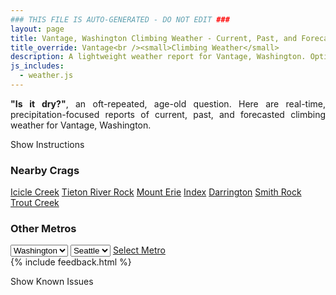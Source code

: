 ```yaml
---
### THIS FILE IS AUTO-GENERATED - DO NOT EDIT ###
layout: page
title: Vantage, Washington Climbing Weather - Current, Past, and Forecasted Report
title_override: Vantage<br /><small>Climbing Weather</small>
description: A lightweight weather report for Vantage, Washington. Optimized for slow internet connections.
js_includes:
  - weather.js
---
```


<section class="measure center lh-copy f5-ns f6 ph2 mv4" style="text-align: justify;">
<strong>"Is it dry?"</strong>, an oft-repeated, age-old question. Here are real-time,
precipitation-focused reports of current, past, and forecasted climbing weather for Vantage, Washington.
</section>

<p id="settings-toggle" class="mw5 b center tc hover-light-red black-70 pointer">Show Instructions</p>
<section id="settings" class="overflow-hidden" style="display:none;">
    <div class="mv2 ph2 center">
        <div class="fn f6 tc pv2">
            <p class="measure lh-copy center"><strong>Show/hide hourly forecasts</strong> by clicking the desired day.</p>
            <hr class="mw5 p0 mv2 o-60 b0 bt b--light-red light-red bg-light-red">
            <p class="measure lh-copy center"><strong>Current and Past conditions</strong> are measured by the nearest weather station. <strong>Forecast conditions</strong> are calculated and polled separately.</p>
            <hr class="mw5 p0 mv2 o-60 b0 bt b--light-red light-red bg-light-red">
            <p class="measure lh-copy center"><strong>Having issues?</strong> Try <a id="clear-cache" class="no-underline relative fancy-link light-red hover-light-red" href="#">clearing the local cache</a>.</p>
            <hr class="mw5 p0 mv2 o-60 b0 bt b--light-red light-red bg-light-red">
            <p class="measure lh-copy center">Weather data sourced from <a class="no-underline fancy-link relative light-red" target="_blank" href="https://www.weather.gov/documentation/services-web-api">weather.gov</a>.</p>
        </div>
    </div>
</section>
<section id="weather" data-crag="vantage-washington" class="mv4-ns mv3 ph2 center"></section>
<section id="nearby" class="tc lh-copy">
  <h3>Nearby Crags</h3>
<a class="nowrap no-underline fancy-link relative light-red mh3" href="/crags/icicle-creek-washington-weather.html">Icicle Creek</a>
<a class="nowrap no-underline fancy-link relative light-red mh3" href="/crags/tieton-river-rock-washington-weather.html">Tieton River Rock</a>
<a class="nowrap no-underline fancy-link relative light-red mh3" href="/crags/mount-erie-washington-weather.html">Mount Erie</a>
<a class="nowrap no-underline fancy-link relative light-red mh3" href="/crags/index-washington-weather.html">Index</a>
<a class="nowrap no-underline fancy-link relative light-red mh3" href="/crags/darrington-washington-weather.html">Darrington</a>
<a class="nowrap no-underline fancy-link relative light-red mh3" href="/crags/smith-rock-oregon-weather.html">Smith Rock</a>
<a class="nowrap no-underline fancy-link relative light-red mh3" href="/crags/trout-creek-oregon-weather.html">Trout Creek</a>
</section>
<section id="nearby" class="tc lh-copy">
  <h3>Other Metros</h3>
  <select class="ma1 bg-near-white pa2" id="stateSel">
    <option value="Texas">Texas</option>
    <option value="Washington" selected>Washington</option>
    <option value="Colorado">Colorado</option>
    <option value="Tennessee">Tennessee</option>
    <option value="Utah">Utah</option>
    <option value="California">California</option>
  </select>
  <select class="ma1 bg-near-white pa2" id="citySel">
    <option value="Seattle" selected>Seattle</option>
  </select>
  <a id="selectMetro" class="f6 link dim ph3 pv2 ma1 dib white bg-light-red" href="/crags/seattle-washington-weather.html">Select Metro</a>
  <script>
    var states = [];
    states["Texas"] = "Austin"
    states["Washington"] = "Seattle"
    states["Colorado"] = "Denver"
    states["Tennessee"] = "Nashville"
    states["Utah"] = "Salt Lake City"
    states["California"] = "San Francisco|Los Angeles"
  </script>
</section>
{% include feedback.html %}
<p id="issues-toggle" class="mw5 b center tc hover-light-red black-70 pointer">Show Known Issues</p>
<section id="issues" class="overflow-hidden tc f6">
</section>

<script>
  var weekly_OTX_54_74 = {"updated":"2020-12-15T05:56:50+00:00","units":"us","forecastGenerator":"BaselineForecastGenerator","generatedAt":"2020-12-15T08:47:26+00:00","updateTime":"2020-12-15T05:56:50+00:00","validTimes":"2020-12-14T23:00:00+00:00/P7DT2H","elevation":{"value":374.904,"unitCode":"unit:m"},"periods":[{"number":1,"name":"Overnight","startTime":"2020-12-15T00:00:00-08:00","endTime":"2020-12-15T06:00:00-08:00","isDaytime":false,"temperature":29,"temperatureUnit":"F","temperatureTrend":null,"windSpeed":"3 mph","windDirection":"SE","icon":"https://api.weather.gov/icons/land/night/snow,40?size=medium","shortForecast":"Chance Light Snow","detailedForecast":"Patchy freezing fog before 4am, then a chance of snow and patchy freezing fog. Cloudy, with a low around 29. Southeast wind around 3 mph. Chance of precipitation is 40%. New snow accumulation of less than half an inch possible."},{"number":2,"name":"Tuesday","startTime":"2020-12-15T06:00:00-08:00","endTime":"2020-12-15T18:00:00-08:00","isDaytime":true,"temperature":38,"temperatureUnit":"F","temperatureTrend":"falling","windSpeed":"2 to 6 mph","windDirection":"S","icon":"https://api.weather.gov/icons/land/day/snow,60/bkn?size=medium","shortForecast":"Light Snow Likely then Mostly Cloudy","detailedForecast":"Snow likely and patchy freezing fog before 10am. Mostly cloudy. High near 38, with temperatures falling to around 36 in the afternoon. South wind 2 to 6 mph. Chance of precipitation is 60%. New snow accumulation of less than half an inch possible."},{"number":3,"name":"Tuesday Night","startTime":"2020-12-15T18:00:00-08:00","endTime":"2020-12-16T06:00:00-08:00","isDaytime":false,"temperature":31,"temperatureUnit":"F","temperatureTrend":null,"windSpeed":"8 mph","windDirection":"SW","icon":"https://api.weather.gov/icons/land/night/sct?size=medium","shortForecast":"Partly Cloudy","detailedForecast":"Partly cloudy, with a low around 31. Southwest wind around 8 mph."},{"number":4,"name":"Wednesday","startTime":"2020-12-16T06:00:00-08:00","endTime":"2020-12-16T18:00:00-08:00","isDaytime":true,"temperature":37,"temperatureUnit":"F","temperatureTrend":null,"windSpeed":"3 to 7 mph","windDirection":"SE","icon":"https://api.weather.gov/icons/land/day/rain,30/rain,70?size=medium","shortForecast":"Light Rain Likely","detailedForecast":"Rain likely after 10am. Mostly cloudy, with a high near 37. Southeast wind 3 to 7 mph. Chance of precipitation is 70%. New rainfall amounts less than a tenth of an inch possible."},{"number":5,"name":"Wednesday Night","startTime":"2020-12-16T18:00:00-08:00","endTime":"2020-12-17T06:00:00-08:00","isDaytime":false,"temperature":32,"temperatureUnit":"F","temperatureTrend":null,"windSpeed":"5 mph","windDirection":"W","icon":"https://api.weather.gov/icons/land/night/rain,70/rain,30?size=medium","shortForecast":"Light Rain Likely","detailedForecast":"Rain likely. Mostly cloudy, with a low around 32. West wind around 5 mph. Chance of precipitation is 70%. New rainfall amounts less than a tenth of an inch possible."},{"number":6,"name":"Thursday","startTime":"2020-12-17T06:00:00-08:00","endTime":"2020-12-17T18:00:00-08:00","isDaytime":true,"temperature":43,"temperatureUnit":"F","temperatureTrend":null,"windSpeed":"5 to 14 mph","windDirection":"W","icon":"https://api.weather.gov/icons/land/day/rain,20/bkn?size=medium","shortForecast":"Slight Chance Light Rain then Partly Sunny","detailedForecast":"A slight chance of rain before 10am. Partly sunny, with a high near 43. Chance of precipitation is 20%."},{"number":7,"name":"Thursday Night","startTime":"2020-12-17T18:00:00-08:00","endTime":"2020-12-18T06:00:00-08:00","isDaytime":false,"temperature":31,"temperatureUnit":"F","temperatureTrend":null,"windSpeed":"6 to 14 mph","windDirection":"W","icon":"https://api.weather.gov/icons/land/night/bkn?size=medium","shortForecast":"Mostly Cloudy","detailedForecast":"Mostly cloudy, with a low around 31."},{"number":8,"name":"Friday","startTime":"2020-12-18T06:00:00-08:00","endTime":"2020-12-18T18:00:00-08:00","isDaytime":true,"temperature":40,"temperatureUnit":"F","temperatureTrend":null,"windSpeed":"7 mph","windDirection":"SW","icon":"https://api.weather.gov/icons/land/day/snow,20/snow,30?size=medium","shortForecast":"Chance Rain And Snow","detailedForecast":"A chance of rain and snow after 10am. Mostly cloudy, with a high near 40. Chance of precipitation is 30%."},{"number":9,"name":"Friday Night","startTime":"2020-12-18T18:00:00-08:00","endTime":"2020-12-19T06:00:00-08:00","isDaytime":false,"temperature":33,"temperatureUnit":"F","temperatureTrend":null,"windSpeed":"7 mph","windDirection":"SW","icon":"https://api.weather.gov/icons/land/night/rain,30/rain,20?size=medium","shortForecast":"Chance Light Rain","detailedForecast":"A chance of rain. Mostly cloudy, with a low around 33. Chance of precipitation is 30%."},{"number":10,"name":"Saturday","startTime":"2020-12-19T06:00:00-08:00","endTime":"2020-12-19T18:00:00-08:00","isDaytime":true,"temperature":46,"temperatureUnit":"F","temperatureTrend":null,"windSpeed":"7 to 12 mph","windDirection":"SW","icon":"https://api.weather.gov/icons/land/day/rain,30/rain,50?size=medium","shortForecast":"Chance Light Rain","detailedForecast":"A chance of rain. Mostly cloudy, with a high near 46. Chance of precipitation is 50%."},{"number":11,"name":"Saturday Night","startTime":"2020-12-19T18:00:00-08:00","endTime":"2020-12-20T06:00:00-08:00","isDaytime":false,"temperature":38,"temperatureUnit":"F","temperatureTrend":null,"windSpeed":"12 to 15 mph","windDirection":"SW","icon":"https://api.weather.gov/icons/land/night/rain,50?size=medium","shortForecast":"Chance Light Rain","detailedForecast":"A chance of rain. Mostly cloudy, with a low around 38. Chance of precipitation is 50%."},{"number":12,"name":"Sunday","startTime":"2020-12-20T06:00:00-08:00","endTime":"2020-12-20T18:00:00-08:00","isDaytime":true,"temperature":47,"temperatureUnit":"F","temperatureTrend":null,"windSpeed":"16 mph","windDirection":"W","icon":"https://api.weather.gov/icons/land/day/rain,40/rain,20?size=medium","shortForecast":"Chance Light Rain","detailedForecast":"A chance of rain. Partly sunny, with a high near 47. Chance of precipitation is 40%."},{"number":13,"name":"Sunday Night","startTime":"2020-12-20T18:00:00-08:00","endTime":"2020-12-21T06:00:00-08:00","isDaytime":false,"temperature":33,"temperatureUnit":"F","temperatureTrend":null,"windSpeed":"6 to 16 mph","windDirection":"W","icon":"https://api.weather.gov/icons/land/night/rain,20/snow,30?size=medium","shortForecast":"Slight Chance Light Rain then Chance Rain And Snow","detailedForecast":"A slight chance of rain before 4am, then a chance of rain and snow. Mostly cloudy, with a low around 33. Chance of precipitation is 30%."},{"number":14,"name":"Monday","startTime":"2020-12-21T06:00:00-08:00","endTime":"2020-12-21T18:00:00-08:00","isDaytime":true,"temperature":41,"temperatureUnit":"F","temperatureTrend":null,"windSpeed":"7 mph","windDirection":"NW","icon":"https://api.weather.gov/icons/land/day/snow,30?size=medium","shortForecast":"Chance Rain And Snow","detailedForecast":"A chance of rain and snow before 5pm. Mostly cloudy, with a high near 41. Chance of precipitation is 30%."}]}
  var hourly_OTX_54_74 = {"@context":["https://geojson.org/geojson-ld/geojson-context.jsonld",{"@version":"1.1","wx":"https://api.weather.gov/ontology#","geo":"http://www.opengis.net/ont/geosparql#","unit":"http://codes.wmo.int/common/unit/","@vocab":"https://api.weather.gov/ontology#"}],"type":"Feature","geometry":{"type":"Polygon","coordinates":[[[-119.9892159,47.0239518],[-119.98355620000001,47.0032513],[-119.9532781,47.0070976],[-119.9589313,47.0277982],[-119.9892159,47.0239518]]]},"properties":{"updated":"2020-12-15T05:56:50+00:00","units":"us","forecastGenerator":"HourlyForecastGenerator","generatedAt":"2020-12-15T08:47:27+00:00","updateTime":"2020-12-15T05:56:50+00:00","validTimes":"2020-12-14T23:00:00+00:00/P7DT2H","elevation":{"value":374.904,"unitCode":"unit:m"},"periods":[{"number":1,"name":"","startTime":"2020-12-15T00:00:00-08:00","endTime":"2020-12-15T01:00:00-08:00","isDaytime":false,"temperature":30,"temperatureUnit":"F","temperatureTrend":null,"windSpeed":"3 mph","windDirection":"SE","icon":"https://api.weather.gov/icons/land/night/fog?size=small","shortForecast":"Patchy Freezing Fog","detailedForecast":""},{"number":2,"name":"","startTime":"2020-12-15T01:00:00-08:00","endTime":"2020-12-15T02:00:00-08:00","isDaytime":false,"temperature":29,"temperatureUnit":"F","temperatureTrend":null,"windSpeed":"2 mph","windDirection":"SE","icon":"https://api.weather.gov/icons/land/night/fog?size=small","shortForecast":"Patchy Freezing Fog","detailedForecast":""},{"number":3,"name":"","startTime":"2020-12-15T02:00:00-08:00","endTime":"2020-12-15T03:00:00-08:00","isDaytime":false,"temperature":29,"temperatureUnit":"F","temperatureTrend":null,"windSpeed":"2 mph","windDirection":"SE","icon":"https://api.weather.gov/icons/land/night/fog?size=small","shortForecast":"Patchy Freezing Fog","detailedForecast":""},{"number":4,"name":"","startTime":"2020-12-15T03:00:00-08:00","endTime":"2020-12-15T04:00:00-08:00","isDaytime":false,"temperature":30,"temperatureUnit":"F","temperatureTrend":null,"windSpeed":"2 mph","windDirection":"SE","icon":"https://api.weather.gov/icons/land/night/fog?size=small","shortForecast":"Patchy Freezing Fog","detailedForecast":""},{"number":5,"name":"","startTime":"2020-12-15T04:00:00-08:00","endTime":"2020-12-15T05:00:00-08:00","isDaytime":false,"temperature":30,"temperatureUnit":"F","temperatureTrend":null,"windSpeed":"2 mph","windDirection":"SE","icon":"https://api.weather.gov/icons/land/night/snow,40?size=small","shortForecast":"Chance Light Snow","detailedForecast":""},{"number":6,"name":"","startTime":"2020-12-15T05:00:00-08:00","endTime":"2020-12-15T06:00:00-08:00","isDaytime":false,"temperature":30,"temperatureUnit":"F","temperatureTrend":null,"windSpeed":"2 mph","windDirection":"SE","icon":"https://api.weather.gov/icons/land/night/snow,40?size=small","shortForecast":"Chance Light Snow","detailedForecast":""},{"number":7,"name":"","startTime":"2020-12-15T06:00:00-08:00","endTime":"2020-12-15T07:00:00-08:00","isDaytime":true,"temperature":30,"temperatureUnit":"F","temperatureTrend":null,"windSpeed":"2 mph","windDirection":"SE","icon":"https://api.weather.gov/icons/land/day/snow,50?size=small","shortForecast":"Chance Light Snow","detailedForecast":""},{"number":8,"name":"","startTime":"2020-12-15T07:00:00-08:00","endTime":"2020-12-15T08:00:00-08:00","isDaytime":true,"temperature":30,"temperatureUnit":"F","temperatureTrend":null,"windSpeed":"3 mph","windDirection":"SE","icon":"https://api.weather.gov/icons/land/day/snow,60?size=small","shortForecast":"Light Snow Likely","detailedForecast":""},{"number":9,"name":"","startTime":"2020-12-15T08:00:00-08:00","endTime":"2020-12-15T09:00:00-08:00","isDaytime":true,"temperature":31,"temperatureUnit":"F","temperatureTrend":null,"windSpeed":"3 mph","windDirection":"S","icon":"https://api.weather.gov/icons/land/day/snow,60?size=small","shortForecast":"Light Snow Likely","detailedForecast":""},{"number":10,"name":"","startTime":"2020-12-15T09:00:00-08:00","endTime":"2020-12-15T10:00:00-08:00","isDaytime":true,"temperature":31,"temperatureUnit":"F","temperatureTrend":null,"windSpeed":"3 mph","windDirection":"S","icon":"https://api.weather.gov/icons/land/day/snow,50?size=small","shortForecast":"Chance Light Snow","detailedForecast":""},{"number":11,"name":"","startTime":"2020-12-15T10:00:00-08:00","endTime":"2020-12-15T11:00:00-08:00","isDaytime":true,"temperature":32,"temperatureUnit":"F","temperatureTrend":null,"windSpeed":"5 mph","windDirection":"S","icon":"https://api.weather.gov/icons/land/day/ovc?size=small","shortForecast":"Cloudy","detailedForecast":""},{"number":12,"name":"","startTime":"2020-12-15T11:00:00-08:00","endTime":"2020-12-15T12:00:00-08:00","isDaytime":true,"temperature":34,"temperatureUnit":"F","temperatureTrend":null,"windSpeed":"5 mph","windDirection":"S","icon":"https://api.weather.gov/icons/land/day/bkn?size=small","shortForecast":"Mostly Cloudy","detailedForecast":""},{"number":13,"name":"","startTime":"2020-12-15T12:00:00-08:00","endTime":"2020-12-15T13:00:00-08:00","isDaytime":true,"temperature":36,"temperatureUnit":"F","temperatureTrend":null,"windSpeed":"5 mph","windDirection":"S","icon":"https://api.weather.gov/icons/land/day/bkn?size=small","shortForecast":"Partly Sunny","detailedForecast":""},{"number":14,"name":"","startTime":"2020-12-15T13:00:00-08:00","endTime":"2020-12-15T14:00:00-08:00","isDaytime":true,"temperature":38,"temperatureUnit":"F","temperatureTrend":null,"windSpeed":"5 mph","windDirection":"S","icon":"https://api.weather.gov/icons/land/day/bkn?size=small","shortForecast":"Mostly Cloudy","detailedForecast":""},{"number":15,"name":"","startTime":"2020-12-15T14:00:00-08:00","endTime":"2020-12-15T15:00:00-08:00","isDaytime":true,"temperature":38,"temperatureUnit":"F","temperatureTrend":null,"windSpeed":"6 mph","windDirection":"S","icon":"https://api.weather.gov/icons/land/day/sct?size=small","shortForecast":"Mostly Sunny","detailedForecast":""},{"number":16,"name":"","startTime":"2020-12-15T15:00:00-08:00","endTime":"2020-12-15T16:00:00-08:00","isDaytime":true,"temperature":38,"temperatureUnit":"F","temperatureTrend":null,"windSpeed":"6 mph","windDirection":"S","icon":"https://api.weather.gov/icons/land/day/bkn?size=small","shortForecast":"Partly Sunny","detailedForecast":""},{"number":17,"name":"","startTime":"2020-12-15T16:00:00-08:00","endTime":"2020-12-15T17:00:00-08:00","isDaytime":true,"temperature":37,"temperatureUnit":"F","temperatureTrend":null,"windSpeed":"6 mph","windDirection":"S","icon":"https://api.weather.gov/icons/land/day/sct?size=small","shortForecast":"Mostly Sunny","detailedForecast":""},{"number":18,"name":"","startTime":"2020-12-15T17:00:00-08:00","endTime":"2020-12-15T18:00:00-08:00","isDaytime":true,"temperature":36,"temperatureUnit":"F","temperatureTrend":null,"windSpeed":"6 mph","windDirection":"S","icon":"https://api.weather.gov/icons/land/day/bkn?size=small","shortForecast":"Partly Sunny","detailedForecast":""},{"number":19,"name":"","startTime":"2020-12-15T18:00:00-08:00","endTime":"2020-12-15T19:00:00-08:00","isDaytime":false,"temperature":36,"temperatureUnit":"F","temperatureTrend":null,"windSpeed":"6 mph","windDirection":"SW","icon":"https://api.weather.gov/icons/land/night/sct?size=small","shortForecast":"Partly Cloudy","detailedForecast":""},{"number":20,"name":"","startTime":"2020-12-15T19:00:00-08:00","endTime":"2020-12-15T20:00:00-08:00","isDaytime":false,"temperature":35,"temperatureUnit":"F","temperatureTrend":null,"windSpeed":"6 mph","windDirection":"SW","icon":"https://api.weather.gov/icons/land/night/sct?size=small","shortForecast":"Partly Cloudy","detailedForecast":""},{"number":21,"name":"","startTime":"2020-12-15T20:00:00-08:00","endTime":"2020-12-15T21:00:00-08:00","isDaytime":false,"temperature":35,"temperatureUnit":"F","temperatureTrend":null,"windSpeed":"7 mph","windDirection":"SW","icon":"https://api.weather.gov/icons/land/night/few?size=small","shortForecast":"Mostly Clear","detailedForecast":""},{"number":22,"name":"","startTime":"2020-12-15T21:00:00-08:00","endTime":"2020-12-15T22:00:00-08:00","isDaytime":false,"temperature":35,"temperatureUnit":"F","temperatureTrend":null,"windSpeed":"7 mph","windDirection":"SW","icon":"https://api.weather.gov/icons/land/night/sct?size=small","shortForecast":"Partly Cloudy","detailedForecast":""},{"number":23,"name":"","startTime":"2020-12-15T22:00:00-08:00","endTime":"2020-12-15T23:00:00-08:00","isDaytime":false,"temperature":34,"temperatureUnit":"F","temperatureTrend":null,"windSpeed":"8 mph","windDirection":"SW","icon":"https://api.weather.gov/icons/land/night/sct?size=small","shortForecast":"Partly Cloudy","detailedForecast":""},{"number":24,"name":"","startTime":"2020-12-15T23:00:00-08:00","endTime":"2020-12-16T00:00:00-08:00","isDaytime":false,"temperature":34,"temperatureUnit":"F","temperatureTrend":null,"windSpeed":"8 mph","windDirection":"SW","icon":"https://api.weather.gov/icons/land/night/sct?size=small","shortForecast":"Partly Cloudy","detailedForecast":""},{"number":25,"name":"","startTime":"2020-12-16T00:00:00-08:00","endTime":"2020-12-16T01:00:00-08:00","isDaytime":false,"temperature":34,"temperatureUnit":"F","temperatureTrend":null,"windSpeed":"8 mph","windDirection":"SW","icon":"https://api.weather.gov/icons/land/night/sct?size=small","shortForecast":"Partly Cloudy","detailedForecast":""},{"number":26,"name":"","startTime":"2020-12-16T01:00:00-08:00","endTime":"2020-12-16T02:00:00-08:00","isDaytime":false,"temperature":34,"temperatureUnit":"F","temperatureTrend":null,"windSpeed":"8 mph","windDirection":"SW","icon":"https://api.weather.gov/icons/land/night/sct?size=small","shortForecast":"Partly Cloudy","detailedForecast":""},{"number":27,"name":"","startTime":"2020-12-16T02:00:00-08:00","endTime":"2020-12-16T03:00:00-08:00","isDaytime":false,"temperature":34,"temperatureUnit":"F","temperatureTrend":null,"windSpeed":"8 mph","windDirection":"SW","icon":"https://api.weather.gov/icons/land/night/sct?size=small","shortForecast":"Partly Cloudy","detailedForecast":""},{"number":28,"name":"","startTime":"2020-12-16T03:00:00-08:00","endTime":"2020-12-16T04:00:00-08:00","isDaytime":false,"temperature":34,"temperatureUnit":"F","temperatureTrend":null,"windSpeed":"7 mph","windDirection":"SW","icon":"https://api.weather.gov/icons/land/night/sct?size=small","shortForecast":"Partly Cloudy","detailedForecast":""},{"number":29,"name":"","startTime":"2020-12-16T04:00:00-08:00","endTime":"2020-12-16T05:00:00-08:00","isDaytime":false,"temperature":33,"temperatureUnit":"F","temperatureTrend":null,"windSpeed":"7 mph","windDirection":"SW","icon":"https://api.weather.gov/icons/land/night/bkn?size=small","shortForecast":"Mostly Cloudy","detailedForecast":""},{"number":30,"name":"","startTime":"2020-12-16T05:00:00-08:00","endTime":"2020-12-16T06:00:00-08:00","isDaytime":false,"temperature":32,"temperatureUnit":"F","temperatureTrend":null,"windSpeed":"7 mph","windDirection":"SW","icon":"https://api.weather.gov/icons/land/night/bkn?size=small","shortForecast":"Mostly Cloudy","detailedForecast":""},{"number":31,"name":"","startTime":"2020-12-16T06:00:00-08:00","endTime":"2020-12-16T07:00:00-08:00","isDaytime":true,"temperature":31,"temperatureUnit":"F","temperatureTrend":null,"windSpeed":"7 mph","windDirection":"SW","icon":"https://api.weather.gov/icons/land/day/bkn?size=small","shortForecast":"Partly Sunny","detailedForecast":""},{"number":32,"name":"","startTime":"2020-12-16T07:00:00-08:00","endTime":"2020-12-16T08:00:00-08:00","isDaytime":true,"temperature":31,"temperatureUnit":"F","temperatureTrend":null,"windSpeed":"5 mph","windDirection":"SW","icon":"https://api.weather.gov/icons/land/day/bkn?size=small","shortForecast":"Mostly Cloudy","detailedForecast":""},{"number":33,"name":"","startTime":"2020-12-16T08:00:00-08:00","endTime":"2020-12-16T09:00:00-08:00","isDaytime":true,"temperature":32,"temperatureUnit":"F","temperatureTrend":null,"windSpeed":"5 mph","windDirection":"SW","icon":"https://api.weather.gov/icons/land/day/bkn?size=small","shortForecast":"Mostly Cloudy","detailedForecast":""},{"number":34,"name":"","startTime":"2020-12-16T09:00:00-08:00","endTime":"2020-12-16T10:00:00-08:00","isDaytime":true,"temperature":33,"temperatureUnit":"F","temperatureTrend":null,"windSpeed":"5 mph","windDirection":"SW","icon":"https://api.weather.gov/icons/land/day/bkn?size=small","shortForecast":"Mostly Cloudy","detailedForecast":""},{"number":35,"name":"","startTime":"2020-12-16T10:00:00-08:00","endTime":"2020-12-16T11:00:00-08:00","isDaytime":true,"temperature":34,"temperatureUnit":"F","temperatureTrend":null,"windSpeed":"3 mph","windDirection":"E","icon":"https://api.weather.gov/icons/land/day/rain?size=small","shortForecast":"Chance Light Rain","detailedForecast":""},{"number":36,"name":"","startTime":"2020-12-16T11:00:00-08:00","endTime":"2020-12-16T12:00:00-08:00","isDaytime":true,"temperature":35,"temperatureUnit":"F","temperatureTrend":null,"windSpeed":"3 mph","windDirection":"E","icon":"https://api.weather.gov/icons/land/day/rain?size=small","shortForecast":"Chance Light Rain","detailedForecast":""},{"number":37,"name":"","startTime":"2020-12-16T12:00:00-08:00","endTime":"2020-12-16T13:00:00-08:00","isDaytime":true,"temperature":35,"temperatureUnit":"F","temperatureTrend":null,"windSpeed":"3 mph","windDirection":"E","icon":"https://api.weather.gov/icons/land/day/rain?size=small","shortForecast":"Chance Light Rain","detailedForecast":""},{"number":38,"name":"","startTime":"2020-12-16T13:00:00-08:00","endTime":"2020-12-16T14:00:00-08:00","isDaytime":true,"temperature":36,"temperatureUnit":"F","temperatureTrend":null,"windSpeed":"5 mph","windDirection":"E","icon":"https://api.weather.gov/icons/land/day/rain?size=small","shortForecast":"Chance Light Rain","detailedForecast":""},{"number":39,"name":"","startTime":"2020-12-16T14:00:00-08:00","endTime":"2020-12-16T15:00:00-08:00","isDaytime":true,"temperature":35,"temperatureUnit":"F","temperatureTrend":null,"windSpeed":"5 mph","windDirection":"E","icon":"https://api.weather.gov/icons/land/day/rain?size=small","shortForecast":"Chance Light Rain","detailedForecast":""},{"number":40,"name":"","startTime":"2020-12-16T15:00:00-08:00","endTime":"2020-12-16T16:00:00-08:00","isDaytime":true,"temperature":35,"temperatureUnit":"F","temperatureTrend":null,"windSpeed":"5 mph","windDirection":"E","icon":"https://api.weather.gov/icons/land/day/rain?size=small","shortForecast":"Chance Light Rain","detailedForecast":""},{"number":41,"name":"","startTime":"2020-12-16T16:00:00-08:00","endTime":"2020-12-16T17:00:00-08:00","isDaytime":true,"temperature":36,"temperatureUnit":"F","temperatureTrend":null,"windSpeed":"5 mph","windDirection":"NE","icon":"https://api.weather.gov/icons/land/day/rain?size=small","shortForecast":"Light Rain Likely","detailedForecast":""},{"number":42,"name":"","startTime":"2020-12-16T17:00:00-08:00","endTime":"2020-12-16T18:00:00-08:00","isDaytime":true,"temperature":36,"temperatureUnit":"F","temperatureTrend":null,"windSpeed":"5 mph","windDirection":"NE","icon":"https://api.weather.gov/icons/land/day/rain?size=small","shortForecast":"Light Rain Likely","detailedForecast":""},{"number":43,"name":"","startTime":"2020-12-16T18:00:00-08:00","endTime":"2020-12-16T19:00:00-08:00","isDaytime":false,"temperature":37,"temperatureUnit":"F","temperatureTrend":null,"windSpeed":"5 mph","windDirection":"NE","icon":"https://api.weather.gov/icons/land/night/rain?size=small","shortForecast":"Light Rain Likely","detailedForecast":""},{"number":44,"name":"","startTime":"2020-12-16T19:00:00-08:00","endTime":"2020-12-16T20:00:00-08:00","isDaytime":false,"temperature":37,"temperatureUnit":"F","temperatureTrend":null,"windSpeed":"5 mph","windDirection":"SW","icon":"https://api.weather.gov/icons/land/night/rain?size=small","shortForecast":"Light Rain Likely","detailedForecast":""},{"number":45,"name":"","startTime":"2020-12-16T20:00:00-08:00","endTime":"2020-12-16T21:00:00-08:00","isDaytime":false,"temperature":37,"temperatureUnit":"F","temperatureTrend":null,"windSpeed":"5 mph","windDirection":"SW","icon":"https://api.weather.gov/icons/land/night/rain?size=small","shortForecast":"Light Rain Likely","detailedForecast":""},{"number":46,"name":"","startTime":"2020-12-16T21:00:00-08:00","endTime":"2020-12-16T22:00:00-08:00","isDaytime":false,"temperature":37,"temperatureUnit":"F","temperatureTrend":null,"windSpeed":"5 mph","windDirection":"SW","icon":"https://api.weather.gov/icons/land/night/rain?size=small","shortForecast":"Light Rain Likely","detailedForecast":""},{"number":47,"name":"","startTime":"2020-12-16T22:00:00-08:00","endTime":"2020-12-16T23:00:00-08:00","isDaytime":false,"temperature":37,"temperatureUnit":"F","temperatureTrend":null,"windSpeed":"5 mph","windDirection":"SW","icon":"https://api.weather.gov/icons/land/night/rain?size=small","shortForecast":"Chance Light Rain","detailedForecast":""},{"number":48,"name":"","startTime":"2020-12-16T23:00:00-08:00","endTime":"2020-12-17T00:00:00-08:00","isDaytime":false,"temperature":37,"temperatureUnit":"F","temperatureTrend":null,"windSpeed":"5 mph","windDirection":"SW","icon":"https://api.weather.gov/icons/land/night/rain?size=small","shortForecast":"Chance Light Rain","detailedForecast":""},{"number":49,"name":"","startTime":"2020-12-17T00:00:00-08:00","endTime":"2020-12-17T01:00:00-08:00","isDaytime":false,"temperature":37,"temperatureUnit":"F","temperatureTrend":null,"windSpeed":"5 mph","windDirection":"SW","icon":"https://api.weather.gov/icons/land/night/rain?size=small","shortForecast":"Chance Light Rain","detailedForecast":""},{"number":50,"name":"","startTime":"2020-12-17T01:00:00-08:00","endTime":"2020-12-17T02:00:00-08:00","isDaytime":false,"temperature":37,"temperatureUnit":"F","temperatureTrend":null,"windSpeed":"3 mph","windDirection":"W","icon":"https://api.weather.gov/icons/land/night/rain?size=small","shortForecast":"Chance Light Rain","detailedForecast":""},{"number":51,"name":"","startTime":"2020-12-17T02:00:00-08:00","endTime":"2020-12-17T03:00:00-08:00","isDaytime":false,"temperature":36,"temperatureUnit":"F","temperatureTrend":null,"windSpeed":"3 mph","windDirection":"W","icon":"https://api.weather.gov/icons/land/night/rain?size=small","shortForecast":"Chance Light Rain","detailedForecast":""},{"number":52,"name":"","startTime":"2020-12-17T03:00:00-08:00","endTime":"2020-12-17T04:00:00-08:00","isDaytime":false,"temperature":35,"temperatureUnit":"F","temperatureTrend":null,"windSpeed":"3 mph","windDirection":"W","icon":"https://api.weather.gov/icons/land/night/rain?size=small","shortForecast":"Chance Light Rain","detailedForecast":""},{"number":53,"name":"","startTime":"2020-12-17T04:00:00-08:00","endTime":"2020-12-17T05:00:00-08:00","isDaytime":false,"temperature":33,"temperatureUnit":"F","temperatureTrend":null,"windSpeed":"5 mph","windDirection":"W","icon":"https://api.weather.gov/icons/land/night/rain?size=small","shortForecast":"Slight Chance Light Rain","detailedForecast":""},{"number":54,"name":"","startTime":"2020-12-17T05:00:00-08:00","endTime":"2020-12-17T06:00:00-08:00","isDaytime":false,"temperature":32,"temperatureUnit":"F","temperatureTrend":null,"windSpeed":"5 mph","windDirection":"W","icon":"https://api.weather.gov/icons/land/night/rain?size=small","shortForecast":"Slight Chance Light Rain","detailedForecast":""},{"number":55,"name":"","startTime":"2020-12-17T06:00:00-08:00","endTime":"2020-12-17T07:00:00-08:00","isDaytime":true,"temperature":32,"temperatureUnit":"F","temperatureTrend":null,"windSpeed":"5 mph","windDirection":"W","icon":"https://api.weather.gov/icons/land/day/rain?size=small","shortForecast":"Slight Chance Light Rain","detailedForecast":""},{"number":56,"name":"","startTime":"2020-12-17T07:00:00-08:00","endTime":"2020-12-17T08:00:00-08:00","isDaytime":true,"temperature":32,"temperatureUnit":"F","temperatureTrend":null,"windSpeed":"6 mph","windDirection":"W","icon":"https://api.weather.gov/icons/land/day/rain?size=small","shortForecast":"Slight Chance Light Rain","detailedForecast":""},{"number":57,"name":"","startTime":"2020-12-17T08:00:00-08:00","endTime":"2020-12-17T09:00:00-08:00","isDaytime":true,"temperature":33,"temperatureUnit":"F","temperatureTrend":null,"windSpeed":"6 mph","windDirection":"W","icon":"https://api.weather.gov/icons/land/day/rain?size=small","shortForecast":"Slight Chance Light Rain","detailedForecast":""},{"number":58,"name":"","startTime":"2020-12-17T09:00:00-08:00","endTime":"2020-12-17T10:00:00-08:00","isDaytime":true,"temperature":35,"temperatureUnit":"F","temperatureTrend":null,"windSpeed":"6 mph","windDirection":"W","icon":"https://api.weather.gov/icons/land/day/rain?size=small","shortForecast":"Slight Chance Light Rain","detailedForecast":""},{"number":59,"name":"","startTime":"2020-12-17T10:00:00-08:00","endTime":"2020-12-17T11:00:00-08:00","isDaytime":true,"temperature":37,"temperatureUnit":"F","temperatureTrend":null,"windSpeed":"9 mph","windDirection":"W","icon":"https://api.weather.gov/icons/land/day/bkn?size=small","shortForecast":"Partly Sunny","detailedForecast":""},{"number":60,"name":"","startTime":"2020-12-17T11:00:00-08:00","endTime":"2020-12-17T12:00:00-08:00","isDaytime":true,"temperature":39,"temperatureUnit":"F","temperatureTrend":null,"windSpeed":"9 mph","windDirection":"W","icon":"https://api.weather.gov/icons/land/day/bkn?size=small","shortForecast":"Partly Sunny","detailedForecast":""},{"number":61,"name":"","startTime":"2020-12-17T12:00:00-08:00","endTime":"2020-12-17T13:00:00-08:00","isDaytime":true,"temperature":42,"temperatureUnit":"F","temperatureTrend":null,"windSpeed":"9 mph","windDirection":"W","icon":"https://api.weather.gov/icons/land/day/bkn?size=small","shortForecast":"Partly Sunny","detailedForecast":""},{"number":62,"name":"","startTime":"2020-12-17T13:00:00-08:00","endTime":"2020-12-17T14:00:00-08:00","isDaytime":true,"temperature":43,"temperatureUnit":"F","temperatureTrend":null,"windSpeed":"13 mph","windDirection":"W","icon":"https://api.weather.gov/icons/land/day/sct?size=small","shortForecast":"Mostly Sunny","detailedForecast":""},{"number":63,"name":"","startTime":"2020-12-17T14:00:00-08:00","endTime":"2020-12-17T15:00:00-08:00","isDaytime":true,"temperature":43,"temperatureUnit":"F","temperatureTrend":null,"windSpeed":"13 mph","windDirection":"W","icon":"https://api.weather.gov/icons/land/day/sct?size=small","shortForecast":"Mostly Sunny","detailedForecast":""},{"number":64,"name":"","startTime":"2020-12-17T15:00:00-08:00","endTime":"2020-12-17T16:00:00-08:00","isDaytime":true,"temperature":42,"temperatureUnit":"F","temperatureTrend":null,"windSpeed":"13 mph","windDirection":"W","icon":"https://api.weather.gov/icons/land/day/sct?size=small","shortForecast":"Mostly Sunny","detailedForecast":""},{"number":65,"name":"","startTime":"2020-12-17T16:00:00-08:00","endTime":"2020-12-17T17:00:00-08:00","isDaytime":true,"temperature":40,"temperatureUnit":"F","temperatureTrend":null,"windSpeed":"14 mph","windDirection":"W","icon":"https://api.weather.gov/icons/land/day/sct?size=small","shortForecast":"Mostly Sunny","detailedForecast":""},{"number":66,"name":"","startTime":"2020-12-17T17:00:00-08:00","endTime":"2020-12-17T18:00:00-08:00","isDaytime":true,"temperature":38,"temperatureUnit":"F","temperatureTrend":null,"windSpeed":"14 mph","windDirection":"W","icon":"https://api.weather.gov/icons/land/day/sct?size=small","shortForecast":"Mostly Sunny","detailedForecast":""},{"number":67,"name":"","startTime":"2020-12-17T18:00:00-08:00","endTime":"2020-12-17T19:00:00-08:00","isDaytime":false,"temperature":36,"temperatureUnit":"F","temperatureTrend":null,"windSpeed":"14 mph","windDirection":"W","icon":"https://api.weather.gov/icons/land/night/sct?size=small","shortForecast":"Partly Cloudy","detailedForecast":""},{"number":68,"name":"","startTime":"2020-12-17T19:00:00-08:00","endTime":"2020-12-17T20:00:00-08:00","isDaytime":false,"temperature":34,"temperatureUnit":"F","temperatureTrend":null,"windSpeed":"9 mph","windDirection":"W","icon":"https://api.weather.gov/icons/land/night/sct?size=small","shortForecast":"Partly Cloudy","detailedForecast":""},{"number":69,"name":"","startTime":"2020-12-17T20:00:00-08:00","endTime":"2020-12-17T21:00:00-08:00","isDaytime":false,"temperature":33,"temperatureUnit":"F","temperatureTrend":null,"windSpeed":"9 mph","windDirection":"W","icon":"https://api.weather.gov/icons/land/night/sct?size=small","shortForecast":"Partly Cloudy","detailedForecast":""},{"number":70,"name":"","startTime":"2020-12-17T21:00:00-08:00","endTime":"2020-12-17T22:00:00-08:00","isDaytime":false,"temperature":34,"temperatureUnit":"F","temperatureTrend":null,"windSpeed":"9 mph","windDirection":"W","icon":"https://api.weather.gov/icons/land/night/sct?size=small","shortForecast":"Partly Cloudy","detailedForecast":""},{"number":71,"name":"","startTime":"2020-12-17T22:00:00-08:00","endTime":"2020-12-17T23:00:00-08:00","isDaytime":false,"temperature":34,"temperatureUnit":"F","temperatureTrend":null,"windSpeed":"7 mph","windDirection":"W","icon":"https://api.weather.gov/icons/land/night/bkn?size=small","shortForecast":"Mostly Cloudy","detailedForecast":""},{"number":72,"name":"","startTime":"2020-12-17T23:00:00-08:00","endTime":"2020-12-18T00:00:00-08:00","isDaytime":false,"temperature":34,"temperatureUnit":"F","temperatureTrend":null,"windSpeed":"7 mph","windDirection":"W","icon":"https://api.weather.gov/icons/land/night/bkn?size=small","shortForecast":"Mostly Cloudy","detailedForecast":""},{"number":73,"name":"","startTime":"2020-12-18T00:00:00-08:00","endTime":"2020-12-18T01:00:00-08:00","isDaytime":false,"temperature":34,"temperatureUnit":"F","temperatureTrend":null,"windSpeed":"7 mph","windDirection":"W","icon":"https://api.weather.gov/icons/land/night/bkn?size=small","shortForecast":"Mostly Cloudy","detailedForecast":""},{"number":74,"name":"","startTime":"2020-12-18T01:00:00-08:00","endTime":"2020-12-18T02:00:00-08:00","isDaytime":false,"temperature":34,"temperatureUnit":"F","temperatureTrend":null,"windSpeed":"6 mph","windDirection":"W","icon":"https://api.weather.gov/icons/land/night/bkn?size=small","shortForecast":"Mostly Cloudy","detailedForecast":""},{"number":75,"name":"","startTime":"2020-12-18T02:00:00-08:00","endTime":"2020-12-18T03:00:00-08:00","isDaytime":false,"temperature":34,"temperatureUnit":"F","temperatureTrend":null,"windSpeed":"6 mph","windDirection":"W","icon":"https://api.weather.gov/icons/land/night/bkn?size=small","shortForecast":"Mostly Cloudy","detailedForecast":""},{"number":76,"name":"","startTime":"2020-12-18T03:00:00-08:00","endTime":"2020-12-18T04:00:00-08:00","isDaytime":false,"temperature":33,"temperatureUnit":"F","temperatureTrend":null,"windSpeed":"6 mph","windDirection":"W","icon":"https://api.weather.gov/icons/land/night/bkn?size=small","shortForecast":"Mostly Cloudy","detailedForecast":""},{"number":77,"name":"","startTime":"2020-12-18T04:00:00-08:00","endTime":"2020-12-18T05:00:00-08:00","isDaytime":false,"temperature":32,"temperatureUnit":"F","temperatureTrend":null,"windSpeed":"6 mph","windDirection":"W","icon":"https://api.weather.gov/icons/land/night/bkn?size=small","shortForecast":"Mostly Cloudy","detailedForecast":""},{"number":78,"name":"","startTime":"2020-12-18T05:00:00-08:00","endTime":"2020-12-18T06:00:00-08:00","isDaytime":false,"temperature":32,"temperatureUnit":"F","temperatureTrend":null,"windSpeed":"6 mph","windDirection":"W","icon":"https://api.weather.gov/icons/land/night/bkn?size=small","shortForecast":"Mostly Cloudy","detailedForecast":""},{"number":79,"name":"","startTime":"2020-12-18T06:00:00-08:00","endTime":"2020-12-18T07:00:00-08:00","isDaytime":true,"temperature":31,"temperatureUnit":"F","temperatureTrend":null,"windSpeed":"6 mph","windDirection":"W","icon":"https://api.weather.gov/icons/land/day/bkn?size=small","shortForecast":"Mostly Cloudy","detailedForecast":""},{"number":80,"name":"","startTime":"2020-12-18T07:00:00-08:00","endTime":"2020-12-18T08:00:00-08:00","isDaytime":true,"temperature":31,"temperatureUnit":"F","temperatureTrend":null,"windSpeed":"5 mph","windDirection":"SW","icon":"https://api.weather.gov/icons/land/day/bkn?size=small","shortForecast":"Mostly Cloudy","detailedForecast":""},{"number":81,"name":"","startTime":"2020-12-18T08:00:00-08:00","endTime":"2020-12-18T09:00:00-08:00","isDaytime":true,"temperature":32,"temperatureUnit":"F","temperatureTrend":null,"windSpeed":"5 mph","windDirection":"SW","icon":"https://api.weather.gov/icons/land/day/bkn?size=small","shortForecast":"Mostly Cloudy","detailedForecast":""},{"number":82,"name":"","startTime":"2020-12-18T09:00:00-08:00","endTime":"2020-12-18T10:00:00-08:00","isDaytime":true,"temperature":33,"temperatureUnit":"F","temperatureTrend":null,"windSpeed":"5 mph","windDirection":"SW","icon":"https://api.weather.gov/icons/land/day/bkn?size=small","shortForecast":"Mostly Cloudy","detailedForecast":""},{"number":83,"name":"","startTime":"2020-12-18T10:00:00-08:00","endTime":"2020-12-18T11:00:00-08:00","isDaytime":true,"temperature":35,"temperatureUnit":"F","temperatureTrend":null,"windSpeed":"6 mph","windDirection":"SW","icon":"https://api.weather.gov/icons/land/day/snow?size=small","shortForecast":"Slight Chance Rain And Snow","detailedForecast":""},{"number":84,"name":"","startTime":"2020-12-18T11:00:00-08:00","endTime":"2020-12-18T12:00:00-08:00","isDaytime":true,"temperature":37,"temperatureUnit":"F","temperatureTrend":null,"windSpeed":"6 mph","windDirection":"SW","icon":"https://api.weather.gov/icons/land/day/snow?size=small","shortForecast":"Slight Chance Rain And Snow","detailedForecast":""},{"number":85,"name":"","startTime":"2020-12-18T12:00:00-08:00","endTime":"2020-12-18T13:00:00-08:00","isDaytime":true,"temperature":39,"temperatureUnit":"F","temperatureTrend":null,"windSpeed":"6 mph","windDirection":"SW","icon":"https://api.weather.gov/icons/land/day/snow?size=small","shortForecast":"Slight Chance Rain And Snow","detailedForecast":""},{"number":86,"name":"","startTime":"2020-12-18T13:00:00-08:00","endTime":"2020-12-18T14:00:00-08:00","isDaytime":true,"temperature":40,"temperatureUnit":"F","temperatureTrend":null,"windSpeed":"7 mph","windDirection":"S","icon":"https://api.weather.gov/icons/land/day/rain?size=small","shortForecast":"Slight Chance Light Rain","detailedForecast":""},{"number":87,"name":"","startTime":"2020-12-18T14:00:00-08:00","endTime":"2020-12-18T15:00:00-08:00","isDaytime":true,"temperature":39,"temperatureUnit":"F","temperatureTrend":null,"windSpeed":"7 mph","windDirection":"S","icon":"https://api.weather.gov/icons/land/day/rain?size=small","shortForecast":"Slight Chance Light Rain","detailedForecast":""},{"number":88,"name":"","startTime":"2020-12-18T15:00:00-08:00","endTime":"2020-12-18T16:00:00-08:00","isDaytime":true,"temperature":37,"temperatureUnit":"F","temperatureTrend":null,"windSpeed":"7 mph","windDirection":"S","icon":"https://api.weather.gov/icons/land/day/rain?size=small","shortForecast":"Slight Chance Light Rain","detailedForecast":""},{"number":89,"name":"","startTime":"2020-12-18T16:00:00-08:00","endTime":"2020-12-18T17:00:00-08:00","isDaytime":true,"temperature":35,"temperatureUnit":"F","temperatureTrend":null,"windSpeed":"6 mph","windDirection":"S","icon":"https://api.weather.gov/icons/land/day/rain?size=small","shortForecast":"Chance Light Rain","detailedForecast":""},{"number":90,"name":"","startTime":"2020-12-18T17:00:00-08:00","endTime":"2020-12-18T18:00:00-08:00","isDaytime":true,"temperature":34,"temperatureUnit":"F","temperatureTrend":null,"windSpeed":"6 mph","windDirection":"S","icon":"https://api.weather.gov/icons/land/day/rain?size=small","shortForecast":"Chance Light Rain","detailedForecast":""},{"number":91,"name":"","startTime":"2020-12-18T18:00:00-08:00","endTime":"2020-12-18T19:00:00-08:00","isDaytime":false,"temperature":33,"temperatureUnit":"F","temperatureTrend":null,"windSpeed":"6 mph","windDirection":"S","icon":"https://api.weather.gov/icons/land/night/rain?size=small","shortForecast":"Chance Light Rain","detailedForecast":""},{"number":92,"name":"","startTime":"2020-12-18T19:00:00-08:00","endTime":"2020-12-18T20:00:00-08:00","isDaytime":false,"temperature":33,"temperatureUnit":"F","temperatureTrend":null,"windSpeed":"6 mph","windDirection":"SW","icon":"https://api.weather.gov/icons/land/night/rain?size=small","shortForecast":"Chance Light Rain","detailedForecast":""},{"number":93,"name":"","startTime":"2020-12-18T20:00:00-08:00","endTime":"2020-12-18T21:00:00-08:00","isDaytime":false,"temperature":34,"temperatureUnit":"F","temperatureTrend":null,"windSpeed":"6 mph","windDirection":"SW","icon":"https://api.weather.gov/icons/land/night/rain?size=small","shortForecast":"Chance Light Rain","detailedForecast":""},{"number":94,"name":"","startTime":"2020-12-18T21:00:00-08:00","endTime":"2020-12-18T22:00:00-08:00","isDaytime":false,"temperature":34,"temperatureUnit":"F","temperatureTrend":null,"windSpeed":"6 mph","windDirection":"SW","icon":"https://api.weather.gov/icons/land/night/rain?size=small","shortForecast":"Chance Light Rain","detailedForecast":""},{"number":95,"name":"","startTime":"2020-12-18T22:00:00-08:00","endTime":"2020-12-18T23:00:00-08:00","isDaytime":false,"temperature":35,"temperatureUnit":"F","temperatureTrend":null,"windSpeed":"7 mph","windDirection":"SW","icon":"https://api.weather.gov/icons/land/night/rain?size=small","shortForecast":"Slight Chance Light Rain","detailedForecast":""},{"number":96,"name":"","startTime":"2020-12-18T23:00:00-08:00","endTime":"2020-12-19T00:00:00-08:00","isDaytime":false,"temperature":36,"temperatureUnit":"F","temperatureTrend":null,"windSpeed":"7 mph","windDirection":"SW","icon":"https://api.weather.gov/icons/land/night/rain?size=small","shortForecast":"Slight Chance Light Rain","detailedForecast":""},{"number":97,"name":"","startTime":"2020-12-19T00:00:00-08:00","endTime":"2020-12-19T01:00:00-08:00","isDaytime":false,"temperature":37,"temperatureUnit":"F","temperatureTrend":null,"windSpeed":"7 mph","windDirection":"SW","icon":"https://api.weather.gov/icons/land/night/rain?size=small","shortForecast":"Slight Chance Light Rain","detailedForecast":""},{"number":98,"name":"","startTime":"2020-12-19T01:00:00-08:00","endTime":"2020-12-19T02:00:00-08:00","isDaytime":false,"temperature":38,"temperatureUnit":"F","temperatureTrend":null,"windSpeed":"7 mph","windDirection":"SW","icon":"https://api.weather.gov/icons/land/night/rain?size=small","shortForecast":"Slight Chance Light Rain","detailedForecast":""},{"number":99,"name":"","startTime":"2020-12-19T02:00:00-08:00","endTime":"2020-12-19T03:00:00-08:00","isDaytime":false,"temperature":38,"temperatureUnit":"F","temperatureTrend":null,"windSpeed":"7 mph","windDirection":"SW","icon":"https://api.weather.gov/icons/land/night/rain?size=small","shortForecast":"Slight Chance Light Rain","detailedForecast":""},{"number":100,"name":"","startTime":"2020-12-19T03:00:00-08:00","endTime":"2020-12-19T04:00:00-08:00","isDaytime":false,"temperature":38,"temperatureUnit":"F","temperatureTrend":null,"windSpeed":"7 mph","windDirection":"SW","icon":"https://api.weather.gov/icons/land/night/rain?size=small","shortForecast":"Slight Chance Light Rain","detailedForecast":""},{"number":101,"name":"","startTime":"2020-12-19T04:00:00-08:00","endTime":"2020-12-19T05:00:00-08:00","isDaytime":false,"temperature":38,"temperatureUnit":"F","temperatureTrend":null,"windSpeed":"7 mph","windDirection":"SW","icon":"https://api.weather.gov/icons/land/night/rain?size=small","shortForecast":"Slight Chance Light Rain","detailedForecast":""},{"number":102,"name":"","startTime":"2020-12-19T05:00:00-08:00","endTime":"2020-12-19T06:00:00-08:00","isDaytime":false,"temperature":36,"temperatureUnit":"F","temperatureTrend":null,"windSpeed":"7 mph","windDirection":"SW","icon":"https://api.weather.gov/icons/land/night/rain?size=small","shortForecast":"Slight Chance Light Rain","detailedForecast":""},{"number":103,"name":"","startTime":"2020-12-19T06:00:00-08:00","endTime":"2020-12-19T07:00:00-08:00","isDaytime":true,"temperature":34,"temperatureUnit":"F","temperatureTrend":null,"windSpeed":"7 mph","windDirection":"SW","icon":"https://api.weather.gov/icons/land/day/rain?size=small","shortForecast":"Slight Chance Light Rain","detailedForecast":""},{"number":104,"name":"","startTime":"2020-12-19T07:00:00-08:00","endTime":"2020-12-19T08:00:00-08:00","isDaytime":true,"temperature":33,"temperatureUnit":"F","temperatureTrend":null,"windSpeed":"7 mph","windDirection":"SW","icon":"https://api.weather.gov/icons/land/day/rain?size=small","shortForecast":"Slight Chance Light Rain","detailedForecast":""},{"number":105,"name":"","startTime":"2020-12-19T08:00:00-08:00","endTime":"2020-12-19T09:00:00-08:00","isDaytime":true,"temperature":34,"temperatureUnit":"F","temperatureTrend":null,"windSpeed":"7 mph","windDirection":"SW","icon":"https://api.weather.gov/icons/land/day/rain?size=small","shortForecast":"Slight Chance Light Rain","detailedForecast":""},{"number":106,"name":"","startTime":"2020-12-19T09:00:00-08:00","endTime":"2020-12-19T10:00:00-08:00","isDaytime":true,"temperature":37,"temperatureUnit":"F","temperatureTrend":null,"windSpeed":"7 mph","windDirection":"SW","icon":"https://api.weather.gov/icons/land/day/rain?size=small","shortForecast":"Slight Chance Light Rain","detailedForecast":""},{"number":107,"name":"","startTime":"2020-12-19T10:00:00-08:00","endTime":"2020-12-19T11:00:00-08:00","isDaytime":true,"temperature":40,"temperatureUnit":"F","temperatureTrend":null,"windSpeed":"7 mph","windDirection":"SW","icon":"https://api.weather.gov/icons/land/day/rain?size=small","shortForecast":"Chance Light Rain","detailedForecast":""},{"number":108,"name":"","startTime":"2020-12-19T11:00:00-08:00","endTime":"2020-12-19T12:00:00-08:00","isDaytime":true,"temperature":43,"temperatureUnit":"F","temperatureTrend":null,"windSpeed":"7 mph","windDirection":"SW","icon":"https://api.weather.gov/icons/land/day/rain?size=small","shortForecast":"Chance Light Rain","detailedForecast":""},{"number":109,"name":"","startTime":"2020-12-19T12:00:00-08:00","endTime":"2020-12-19T13:00:00-08:00","isDaytime":true,"temperature":45,"temperatureUnit":"F","temperatureTrend":null,"windSpeed":"7 mph","windDirection":"SW","icon":"https://api.weather.gov/icons/land/day/rain?size=small","shortForecast":"Chance Light Rain","detailedForecast":""},{"number":110,"name":"","startTime":"2020-12-19T13:00:00-08:00","endTime":"2020-12-19T14:00:00-08:00","isDaytime":true,"temperature":46,"temperatureUnit":"F","temperatureTrend":null,"windSpeed":"8 mph","windDirection":"SW","icon":"https://api.weather.gov/icons/land/day/rain?size=small","shortForecast":"Chance Light Rain","detailedForecast":""},{"number":111,"name":"","startTime":"2020-12-19T14:00:00-08:00","endTime":"2020-12-19T15:00:00-08:00","isDaytime":true,"temperature":45,"temperatureUnit":"F","temperatureTrend":null,"windSpeed":"8 mph","windDirection":"SW","icon":"https://api.weather.gov/icons/land/day/rain?size=small","shortForecast":"Chance Light Rain","detailedForecast":""},{"number":112,"name":"","startTime":"2020-12-19T15:00:00-08:00","endTime":"2020-12-19T16:00:00-08:00","isDaytime":true,"temperature":43,"temperatureUnit":"F","temperatureTrend":null,"windSpeed":"8 mph","windDirection":"SW","icon":"https://api.weather.gov/icons/land/day/rain?size=small","shortForecast":"Chance Light Rain","detailedForecast":""},{"number":113,"name":"","startTime":"2020-12-19T16:00:00-08:00","endTime":"2020-12-19T17:00:00-08:00","isDaytime":true,"temperature":41,"temperatureUnit":"F","temperatureTrend":null,"windSpeed":"12 mph","windDirection":"SW","icon":"https://api.weather.gov/icons/land/day/rain?size=small","shortForecast":"Chance Light Rain","detailedForecast":""},{"number":114,"name":"","startTime":"2020-12-19T17:00:00-08:00","endTime":"2020-12-19T18:00:00-08:00","isDaytime":true,"temperature":39,"temperatureUnit":"F","temperatureTrend":null,"windSpeed":"12 mph","windDirection":"SW","icon":"https://api.weather.gov/icons/land/day/rain?size=small","shortForecast":"Chance Light Rain","detailedForecast":""},{"number":115,"name":"","startTime":"2020-12-19T18:00:00-08:00","endTime":"2020-12-19T19:00:00-08:00","isDaytime":false,"temperature":38,"temperatureUnit":"F","temperatureTrend":null,"windSpeed":"12 mph","windDirection":"SW","icon":"https://api.weather.gov/icons/land/night/rain?size=small","shortForecast":"Chance Light Rain","detailedForecast":""},{"number":116,"name":"","startTime":"2020-12-19T19:00:00-08:00","endTime":"2020-12-19T20:00:00-08:00","isDaytime":false,"temperature":38,"temperatureUnit":"F","temperatureTrend":null,"windSpeed":"14 mph","windDirection":"SW","icon":"https://api.weather.gov/icons/land/night/rain?size=small","shortForecast":"Chance Light Rain","detailedForecast":""},{"number":117,"name":"","startTime":"2020-12-19T20:00:00-08:00","endTime":"2020-12-19T21:00:00-08:00","isDaytime":false,"temperature":38,"temperatureUnit":"F","temperatureTrend":null,"windSpeed":"14 mph","windDirection":"SW","icon":"https://api.weather.gov/icons/land/night/rain?size=small","shortForecast":"Chance Light Rain","detailedForecast":""},{"number":118,"name":"","startTime":"2020-12-19T21:00:00-08:00","endTime":"2020-12-19T22:00:00-08:00","isDaytime":false,"temperature":39,"temperatureUnit":"F","temperatureTrend":null,"windSpeed":"14 mph","windDirection":"SW","icon":"https://api.weather.gov/icons/land/night/rain?size=small","shortForecast":"Chance Light Rain","detailedForecast":""},{"number":119,"name":"","startTime":"2020-12-19T22:00:00-08:00","endTime":"2020-12-19T23:00:00-08:00","isDaytime":false,"temperature":40,"temperatureUnit":"F","temperatureTrend":null,"windSpeed":"15 mph","windDirection":"SW","icon":"https://api.weather.gov/icons/land/night/rain?size=small","shortForecast":"Chance Light Rain","detailedForecast":""},{"number":120,"name":"","startTime":"2020-12-19T23:00:00-08:00","endTime":"2020-12-20T00:00:00-08:00","isDaytime":false,"temperature":41,"temperatureUnit":"F","temperatureTrend":null,"windSpeed":"15 mph","windDirection":"SW","icon":"https://api.weather.gov/icons/land/night/rain?size=small","shortForecast":"Chance Light Rain","detailedForecast":""},{"number":121,"name":"","startTime":"2020-12-20T00:00:00-08:00","endTime":"2020-12-20T01:00:00-08:00","isDaytime":false,"temperature":42,"temperatureUnit":"F","temperatureTrend":null,"windSpeed":"15 mph","windDirection":"SW","icon":"https://api.weather.gov/icons/land/night/rain?size=small","shortForecast":"Chance Light Rain","detailedForecast":""},{"number":122,"name":"","startTime":"2020-12-20T01:00:00-08:00","endTime":"2020-12-20T02:00:00-08:00","isDaytime":false,"temperature":43,"temperatureUnit":"F","temperatureTrend":null,"windSpeed":"13 mph","windDirection":"SW","icon":"https://api.weather.gov/icons/land/night/rain?size=small","shortForecast":"Chance Light Rain","detailedForecast":""},{"number":123,"name":"","startTime":"2020-12-20T02:00:00-08:00","endTime":"2020-12-20T03:00:00-08:00","isDaytime":false,"temperature":42,"temperatureUnit":"F","temperatureTrend":null,"windSpeed":"13 mph","windDirection":"SW","icon":"https://api.weather.gov/icons/land/night/rain?size=small","shortForecast":"Chance Light Rain","detailedForecast":""},{"number":124,"name":"","startTime":"2020-12-20T03:00:00-08:00","endTime":"2020-12-20T04:00:00-08:00","isDaytime":false,"temperature":42,"temperatureUnit":"F","temperatureTrend":null,"windSpeed":"13 mph","windDirection":"SW","icon":"https://api.weather.gov/icons/land/night/rain?size=small","shortForecast":"Chance Light Rain","detailedForecast":""},{"number":125,"name":"","startTime":"2020-12-20T04:00:00-08:00","endTime":"2020-12-20T05:00:00-08:00","isDaytime":false,"temperature":41,"temperatureUnit":"F","temperatureTrend":null,"windSpeed":"14 mph","windDirection":"W","icon":"https://api.weather.gov/icons/land/night/rain?size=small","shortForecast":"Chance Light Rain","detailedForecast":""},{"number":126,"name":"","startTime":"2020-12-20T05:00:00-08:00","endTime":"2020-12-20T06:00:00-08:00","isDaytime":false,"temperature":40,"temperatureUnit":"F","temperatureTrend":null,"windSpeed":"14 mph","windDirection":"W","icon":"https://api.weather.gov/icons/land/night/rain?size=small","shortForecast":"Chance Light Rain","detailedForecast":""},{"number":127,"name":"","startTime":"2020-12-20T06:00:00-08:00","endTime":"2020-12-20T07:00:00-08:00","isDaytime":true,"temperature":39,"temperatureUnit":"F","temperatureTrend":null,"windSpeed":"14 mph","windDirection":"W","icon":"https://api.weather.gov/icons/land/day/rain?size=small","shortForecast":"Chance Light Rain","detailedForecast":""},{"number":128,"name":"","startTime":"2020-12-20T07:00:00-08:00","endTime":"2020-12-20T08:00:00-08:00","isDaytime":true,"temperature":40,"temperatureUnit":"F","temperatureTrend":null,"windSpeed":"14 mph","windDirection":"W","icon":"https://api.weather.gov/icons/land/day/rain?size=small","shortForecast":"Chance Light Rain","detailedForecast":""},{"number":129,"name":"","startTime":"2020-12-20T08:00:00-08:00","endTime":"2020-12-20T09:00:00-08:00","isDaytime":true,"temperature":41,"temperatureUnit":"F","temperatureTrend":null,"windSpeed":"14 mph","windDirection":"W","icon":"https://api.weather.gov/icons/land/day/rain?size=small","shortForecast":"Chance Light Rain","detailedForecast":""},{"number":130,"name":"","startTime":"2020-12-20T09:00:00-08:00","endTime":"2020-12-20T10:00:00-08:00","isDaytime":true,"temperature":42,"temperatureUnit":"F","temperatureTrend":null,"windSpeed":"14 mph","windDirection":"W","icon":"https://api.weather.gov/icons/land/day/rain?size=small","shortForecast":"Chance Light Rain","detailedForecast":""},{"number":131,"name":"","startTime":"2020-12-20T10:00:00-08:00","endTime":"2020-12-20T11:00:00-08:00","isDaytime":true,"temperature":44,"temperatureUnit":"F","temperatureTrend":null,"windSpeed":"14 mph","windDirection":"W","icon":"https://api.weather.gov/icons/land/day/rain?size=small","shortForecast":"Slight Chance Light Rain","detailedForecast":""},{"number":132,"name":"","startTime":"2020-12-20T11:00:00-08:00","endTime":"2020-12-20T12:00:00-08:00","isDaytime":true,"temperature":46,"temperatureUnit":"F","temperatureTrend":null,"windSpeed":"14 mph","windDirection":"W","icon":"https://api.weather.gov/icons/land/day/rain?size=small","shortForecast":"Slight Chance Light Rain","detailedForecast":""},{"number":133,"name":"","startTime":"2020-12-20T12:00:00-08:00","endTime":"2020-12-20T13:00:00-08:00","isDaytime":true,"temperature":47,"temperatureUnit":"F","temperatureTrend":null,"windSpeed":"14 mph","windDirection":"W","icon":"https://api.weather.gov/icons/land/day/rain?size=small","shortForecast":"Slight Chance Light Rain","detailedForecast":""},{"number":134,"name":"","startTime":"2020-12-20T13:00:00-08:00","endTime":"2020-12-20T14:00:00-08:00","isDaytime":true,"temperature":47,"temperatureUnit":"F","temperatureTrend":null,"windSpeed":"16 mph","windDirection":"W","icon":"https://api.weather.gov/icons/land/day/rain?size=small","shortForecast":"Slight Chance Light Rain","detailedForecast":""},{"number":135,"name":"","startTime":"2020-12-20T14:00:00-08:00","endTime":"2020-12-20T15:00:00-08:00","isDaytime":true,"temperature":47,"temperatureUnit":"F","temperatureTrend":null,"windSpeed":"16 mph","windDirection":"W","icon":"https://api.weather.gov/icons/land/day/rain?size=small","shortForecast":"Slight Chance Light Rain","detailedForecast":""},{"number":136,"name":"","startTime":"2020-12-20T15:00:00-08:00","endTime":"2020-12-20T16:00:00-08:00","isDaytime":true,"temperature":46,"temperatureUnit":"F","temperatureTrend":null,"windSpeed":"16 mph","windDirection":"W","icon":"https://api.weather.gov/icons/land/day/rain?size=small","shortForecast":"Slight Chance Light Rain","detailedForecast":""},{"number":137,"name":"","startTime":"2020-12-20T16:00:00-08:00","endTime":"2020-12-20T17:00:00-08:00","isDaytime":true,"temperature":44,"temperatureUnit":"F","temperatureTrend":null,"windSpeed":"16 mph","windDirection":"W","icon":"https://api.weather.gov/icons/land/day/rain?size=small","shortForecast":"Slight Chance Light Rain","detailedForecast":""},{"number":138,"name":"","startTime":"2020-12-20T17:00:00-08:00","endTime":"2020-12-20T18:00:00-08:00","isDaytime":true,"temperature":43,"temperatureUnit":"F","temperatureTrend":null,"windSpeed":"16 mph","windDirection":"W","icon":"https://api.weather.gov/icons/land/day/rain?size=small","shortForecast":"Slight Chance Light Rain","detailedForecast":""},{"number":139,"name":"","startTime":"2020-12-20T18:00:00-08:00","endTime":"2020-12-20T19:00:00-08:00","isDaytime":false,"temperature":41,"temperatureUnit":"F","temperatureTrend":null,"windSpeed":"16 mph","windDirection":"W","icon":"https://api.weather.gov/icons/land/night/rain?size=small","shortForecast":"Slight Chance Light Rain","detailedForecast":""},{"number":140,"name":"","startTime":"2020-12-20T19:00:00-08:00","endTime":"2020-12-20T20:00:00-08:00","isDaytime":false,"temperature":40,"temperatureUnit":"F","temperatureTrend":null,"windSpeed":"12 mph","windDirection":"W","icon":"https://api.weather.gov/icons/land/night/rain?size=small","shortForecast":"Slight Chance Light Rain","detailedForecast":""},{"number":141,"name":"","startTime":"2020-12-20T20:00:00-08:00","endTime":"2020-12-20T21:00:00-08:00","isDaytime":false,"temperature":40,"temperatureUnit":"F","temperatureTrend":null,"windSpeed":"12 mph","windDirection":"W","icon":"https://api.weather.gov/icons/land/night/rain?size=small","shortForecast":"Slight Chance Light Rain","detailedForecast":""},{"number":142,"name":"","startTime":"2020-12-20T21:00:00-08:00","endTime":"2020-12-20T22:00:00-08:00","isDaytime":false,"temperature":40,"temperatureUnit":"F","temperatureTrend":null,"windSpeed":"12 mph","windDirection":"W","icon":"https://api.weather.gov/icons/land/night/rain?size=small","shortForecast":"Slight Chance Light Rain","detailedForecast":""},{"number":143,"name":"","startTime":"2020-12-20T22:00:00-08:00","endTime":"2020-12-20T23:00:00-08:00","isDaytime":false,"temperature":40,"temperatureUnit":"F","temperatureTrend":null,"windSpeed":"8 mph","windDirection":"W","icon":"https://api.weather.gov/icons/land/night/rain?size=small","shortForecast":"Slight Chance Light Rain","detailedForecast":""},{"number":144,"name":"","startTime":"2020-12-20T23:00:00-08:00","endTime":"2020-12-21T00:00:00-08:00","isDaytime":false,"temperature":39,"temperatureUnit":"F","temperatureTrend":null,"windSpeed":"8 mph","windDirection":"W","icon":"https://api.weather.gov/icons/land/night/rain?size=small","shortForecast":"Slight Chance Light Rain","detailedForecast":""},{"number":145,"name":"","startTime":"2020-12-21T00:00:00-08:00","endTime":"2020-12-21T01:00:00-08:00","isDaytime":false,"temperature":38,"temperatureUnit":"F","temperatureTrend":null,"windSpeed":"8 mph","windDirection":"W","icon":"https://api.weather.gov/icons/land/night/rain?size=small","shortForecast":"Slight Chance Light Rain","detailedForecast":""},{"number":146,"name":"","startTime":"2020-12-21T01:00:00-08:00","endTime":"2020-12-21T02:00:00-08:00","isDaytime":false,"temperature":37,"temperatureUnit":"F","temperatureTrend":null,"windSpeed":"6 mph","windDirection":"W","icon":"https://api.weather.gov/icons/land/night/rain?size=small","shortForecast":"Slight Chance Light Rain","detailedForecast":""},{"number":147,"name":"","startTime":"2020-12-21T02:00:00-08:00","endTime":"2020-12-21T03:00:00-08:00","isDaytime":false,"temperature":37,"temperatureUnit":"F","temperatureTrend":null,"windSpeed":"6 mph","windDirection":"W","icon":"https://api.weather.gov/icons/land/night/rain?size=small","shortForecast":"Slight Chance Light Rain","detailedForecast":""},{"number":148,"name":"","startTime":"2020-12-21T03:00:00-08:00","endTime":"2020-12-21T04:00:00-08:00","isDaytime":false,"temperature":36,"temperatureUnit":"F","temperatureTrend":null,"windSpeed":"6 mph","windDirection":"W","icon":"https://api.weather.gov/icons/land/night/rain?size=small","shortForecast":"Slight Chance Light Rain","detailedForecast":""},{"number":149,"name":"","startTime":"2020-12-21T04:00:00-08:00","endTime":"2020-12-21T05:00:00-08:00","isDaytime":false,"temperature":36,"temperatureUnit":"F","temperatureTrend":null,"windSpeed":"7 mph","windDirection":"W","icon":"https://api.weather.gov/icons/land/night/snow?size=small","shortForecast":"Chance Rain And Snow","detailedForecast":""},{"number":150,"name":"","startTime":"2020-12-21T05:00:00-08:00","endTime":"2020-12-21T06:00:00-08:00","isDaytime":false,"temperature":35,"temperatureUnit":"F","temperatureTrend":null,"windSpeed":"7 mph","windDirection":"W","icon":"https://api.weather.gov/icons/land/night/snow?size=small","shortForecast":"Chance Rain And Snow","detailedForecast":""},{"number":151,"name":"","startTime":"2020-12-21T06:00:00-08:00","endTime":"2020-12-21T07:00:00-08:00","isDaytime":true,"temperature":34,"temperatureUnit":"F","temperatureTrend":null,"windSpeed":"7 mph","windDirection":"W","icon":"https://api.weather.gov/icons/land/day/snow?size=small","shortForecast":"Chance Rain And Snow","detailedForecast":""},{"number":152,"name":"","startTime":"2020-12-21T07:00:00-08:00","endTime":"2020-12-21T08:00:00-08:00","isDaytime":true,"temperature":33,"temperatureUnit":"F","temperatureTrend":null,"windSpeed":"6 mph","windDirection":"W","icon":"https://api.weather.gov/icons/land/day/snow?size=small","shortForecast":"Chance Rain And Snow","detailedForecast":""},{"number":153,"name":"","startTime":"2020-12-21T08:00:00-08:00","endTime":"2020-12-21T09:00:00-08:00","isDaytime":true,"temperature":34,"temperatureUnit":"F","temperatureTrend":null,"windSpeed":"6 mph","windDirection":"W","icon":"https://api.weather.gov/icons/land/day/snow?size=small","shortForecast":"Chance Rain And Snow","detailedForecast":""},{"number":154,"name":"","startTime":"2020-12-21T09:00:00-08:00","endTime":"2020-12-21T10:00:00-08:00","isDaytime":true,"temperature":35,"temperatureUnit":"F","temperatureTrend":null,"windSpeed":"6 mph","windDirection":"W","icon":"https://api.weather.gov/icons/land/day/snow?size=small","shortForecast":"Chance Rain And Snow","detailedForecast":""},{"number":155,"name":"","startTime":"2020-12-21T10:00:00-08:00","endTime":"2020-12-21T11:00:00-08:00","isDaytime":true,"temperature":37,"temperatureUnit":"F","temperatureTrend":null,"windSpeed":"7 mph","windDirection":"NW","icon":"https://api.weather.gov/icons/land/day/rain?size=small","shortForecast":"Chance Light Rain","detailedForecast":""},{"number":156,"name":"","startTime":"2020-12-21T11:00:00-08:00","endTime":"2020-12-21T12:00:00-08:00","isDaytime":true,"temperature":39,"temperatureUnit":"F","temperatureTrend":null,"windSpeed":"7 mph","windDirection":"NW","icon":"https://api.weather.gov/icons/land/day/rain?size=small","shortForecast":"Chance Light Rain","detailedForecast":""}]}}
  var crags_config = [
  {
    "name": "Vantage",
    "note": "The rocks are basalt.",
    "mountainProject": "https://www.mountainproject.com/map/105792231/vantage-frenchman-coulee",
    "station": "KEAT",
    "office": "OTX/54,74",
    "coordinates": [
      -119.969,
      47.025
    ]
  }
]</script>
